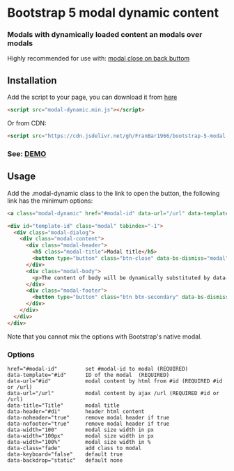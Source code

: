 Bootstrap 5 modal dynamic content
=================================
### Modals with dynamically loaded content an modals over modals

Highly recommended for use with: [modal close on back buttom](https://github.com/FranBar1966/bootstrap-5-modal-close-on-back)

## Installation

Add the script to your page, you can download it from [here](https://github.com/FranBar1966/bootstrap-5-modal-dynamic)

```html
<script src="modal-dynamic.min.js"></script>
```

Or from CDN:

```html
<script src="https://cdn.jsdelivr.net/gh/FranBar1966/bootstrap-5-modal-dynamic@master/src/modal-dynamic.min.js"></script>
```

### See: [DEMO](https://franbar1966.github.io/bootstrap-5-modal-dynamic/example/)


## Usage

Add the .modal-dynamic class to the link to open the button, the following link has the minimum options:

```html
<a class="modal-dynamic" href="#modal-id" data-url="/url" data-template="#template-id">Open modal</a>

<div id="template-id" class="modal" tabindex="-1">
  <div class="modal-dialog">
    <div class="modal-content">
      <div class="modal-header">
        <h5 class="modal-title">Modal title</h5>
        <button type="button" class="btn-close" data-bs-dismiss="modal" aria-label="Close"></button>
      </div>
      <div class="modal-body">
        <p>The content of body will be dynamically substituted by data-url.</p>
      </div>
      <div class="modal-footer">
        <button type="button" class="btn btn-secondary" data-bs-dismiss="modal">Close</button>
      </div>
    </div>
  </div>
</div>
```

Note that you cannot mix the options with Bootstrap's native modal.

### Options

```code
href="#modal-id"         set #modal-id to modal (REQUIRED)
data-template="#id"      ID of the modal  (REQUIRED)
data-url="#id"           modal content by html from #id (REQUIRED #id or /url)
data-url="/url"          modal content by ajax /url (REQUIRED #id or /url)
data-title="Title"       modal title
data-header="#di"        header html content
data-noheader="true"     remove modal header if true
data-nofooter="true"     remove modal header if true
data-width="100"         modal size width in px
data-width="100px"       modal size width in px
data-width="100%"        modal size width in %
data-class="fade"        add class to modal
data-keyboard="false"    default true
data-backdrop="static"   default none
 ```
